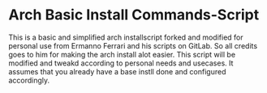 # Arch Basic Install Commands-Script

This is a basic and simplified arch installscript forked and modified for personal use from Ermanno Ferrari and his scripts on GitLab. So all credits goes to him for making the arch install alot easier.
This script will be modified and tweakd according to personal needs and usecases.
It assumes that you already have a base instll done and configured accordingly.
